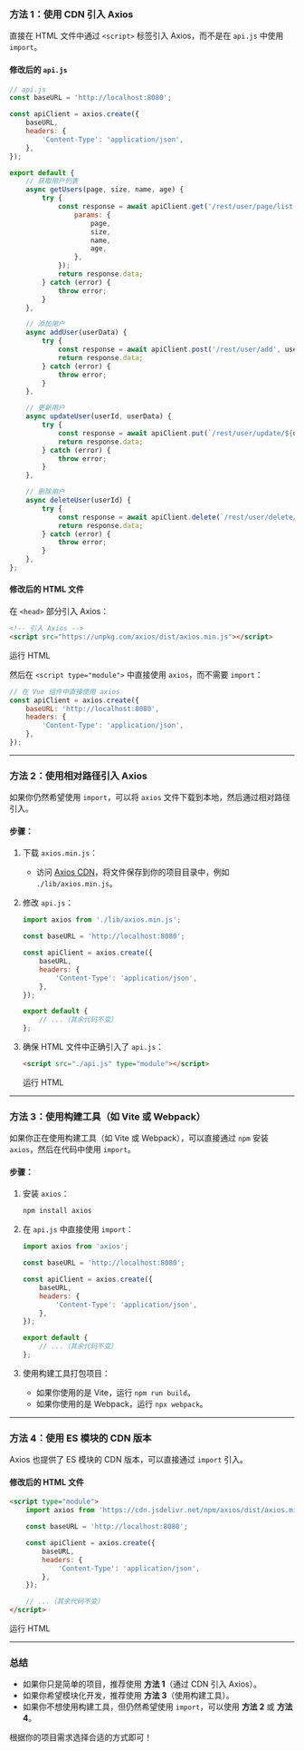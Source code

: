 ### 方法 1：使用 CDN 引入 Axios

直接在 HTML 文件中通过 `<script>` 标签引入 Axios，而不是在 `api.js` 中使用 `import`。

#### 修改后的 `api.js`

```javascript
// api.js
const baseURL = 'http://localhost:8080';

const apiClient = axios.create({
    baseURL,
    headers: {
        'Content-Type': 'application/json',
    },
});

export default {
    // 获取用户列表
    async getUsers(page, size, name, age) {
        try {
            const response = await apiClient.get('/rest/user/page/list', {
                params: {
                    page,
                    size,
                    name,
                    age,
                },
            });
            return response.data;
        } catch (error) {
            throw error;
        }
    },

    // 添加用户
    async addUser(userData) {
        try {
            const response = await apiClient.post('/rest/user/add', userData);
            return response.data;
        } catch (error) {
            throw error;
        }
    },

    // 更新用户
    async updateUser(userId, userData) {
        try {
            const response = await apiClient.put(`/rest/user/update/${userId}`, userData);
            return response.data;
        } catch (error) {
            throw error;
        }
    },

    // 删除用户
    async deleteUser(userId) {
        try {
            const response = await apiClient.delete(`/rest/user/delete/${userId}`);
            return response.data;
        } catch (error) {
            throw error;
        }
    },
};
```

#### 修改后的 HTML 文件

在 `<head>` 部分引入 Axios：

```html
<!-- 引入 Axios -->
<script src="https://unpkg.com/axios/dist/axios.min.js"></script>
```

运行 HTML



然后在 `<script type="module">` 中直接使用 `axios`，而不需要 `import`：

```javascript
// 在 Vue 组件中直接使用 axios
const apiClient = axios.create({
    baseURL: 'http://localhost:8080',
    headers: {
        'Content-Type': 'application/json',
    },
});
```

------

### 方法 2：使用相对路径引入 Axios

如果你仍然希望使用 `import`，可以将 `axios` 文件下载到本地，然后通过相对路径引入。

#### 步骤：

1. 下载 `axios.min.js`：

    - 访问 [Axios CDN](https://unpkg.com/axios/dist/axios.min.js)，将文件保存到你的项目目录中，例如 `./lib/axios.min.js`。

2. 修改 `api.js`：

   ```javascript
   import axios from './lib/axios.min.js';
   
   const baseURL = 'http://localhost:8080';
   
   const apiClient = axios.create({
       baseURL,
       headers: {
           'Content-Type': 'application/json',
       },
   });
   
   export default {
       // ...（其余代码不变）
   };
   ```

3. 确保 HTML 文件中正确引入了 `api.js`：

   ```html
   <script src="./api.js" type="module"></script>
   ```

   运行 HTML



------

### 方法 3：使用构建工具（如 Vite 或 Webpack）

如果你正在使用构建工具（如 Vite 或 Webpack），可以直接通过 `npm` 安装 `axios`，然后在代码中使用 `import`。

#### 步骤：

1. 安装 `axios`：

   ```bash
   npm install axios
   ```

2. 在 `api.js` 中直接使用 `import`：

   ```javascript
   import axios from 'axios';
   
   const baseURL = 'http://localhost:8080';
   
   const apiClient = axios.create({
       baseURL,
       headers: {
           'Content-Type': 'application/json',
       },
   });
   
   export default {
       // ...（其余代码不变）
   };
   ```

3. 使用构建工具打包项目：

    - 如果你使用的是 Vite，运行 `npm run build`。
    - 如果你使用的是 Webpack，运行 `npx webpack`。

------

### 方法 4：使用 ES 模块的 CDN 版本

Axios 也提供了 ES 模块的 CDN 版本，可以直接通过 `import` 引入。

#### 修改后的 HTML 文件

```html
<script type="module">
    import axios from 'https://cdn.jsdelivr.net/npm/axios/dist/axios.min.js';

    const baseURL = 'http://localhost:8080';

    const apiClient = axios.create({
        baseURL,
        headers: {
            'Content-Type': 'application/json',
        },
    });

    // ...（其余代码不变）
</script>
```

运行 HTML



------

### 总结

- 如果你只是简单的项目，推荐使用 **方法 1**（通过 CDN 引入 Axios）。
- 如果你希望模块化开发，推荐使用 **方法 3**（使用构建工具）。
- 如果你不想使用构建工具，但仍然希望使用 `import`，可以使用 **方法 2** 或 **方法 4**。

根据你的项目需求选择合适的方式即可！